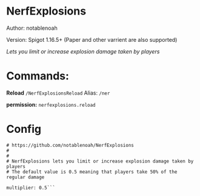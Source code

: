 # NerfExplosions
Author: notablenoah

Version: Spigot 1.16.5+ (Paper and other varrient are also supported)

_Lets you limit or increase explosion damage taken by players_

# Commands:

**Reload** `/NerfExplosionsReload` Alias: `/ner`

**permission:** `nerfexplosions.reload`

# Config
```# NerfExplosions by notablenoah
# https://github.com/notablenoah/NerfExplosions
#
#
# NerfExplosions lets you limit or increase explosion damage taken by players
# The default value is 0.5 meaning that players take 50% of the regular damage

multiplier: 0.5```
